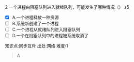 2
一个进程由阻塞队列进入就绪队列，可能发生了哪种情况（） s5
- [x] A.一个进程释放一种资源
- [ ] B.系统新创建了一个进程
- [ ] C.一个进程从就绪队列进入阻塞队列
- [ ] D.一个在阻塞队列中的进程被系统取消了

知识点:同步互斥
出处:网络
难度:1
> A
